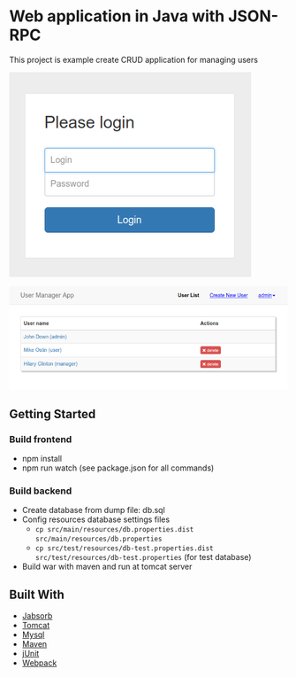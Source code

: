 # Web application in Java with JSON-RPC

This project is example create CRUD application for managing users

![Login page](screenshots/login.png)

![User list](screenshots/user-list.png)

## Getting Started

### Build frontend

* npm install
* npm run watch (see package.json for all commands)

### Build backend

* Create database from dump file: db.sql
* Config resources database settings files
    * `cp src/main/resources/db.properties.dist src/main/resources/db.properties`
    * `cp src/test/resources/db-test.properties.dist src/test/resources/db-test.properties` (for test database)
* Build war with maven and run at tomcat server

## Built With

* [Jabsorb](https://github.com/gaberger/jabsorb)
* [Tomcat](http://tomcat.apache.org/)
* [Mysql](https://www.mysql.com/)
* [Maven](https://maven.apache.org/)
* [jUnit](https://junit.org/junit4/)
* [Webpack](https://webpack.js.org/)